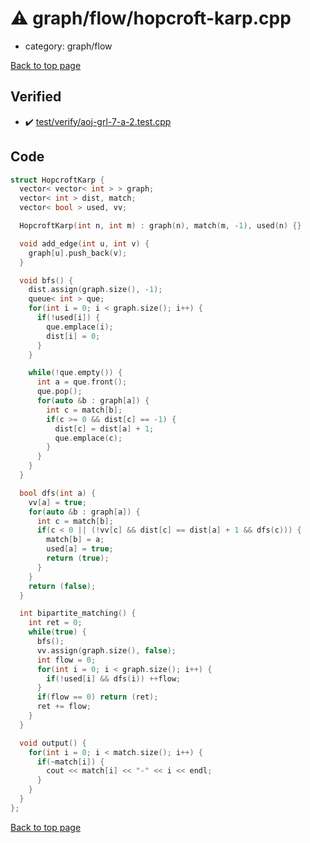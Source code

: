 <!-- mathjax config similar to math.stackexchange -->
<script type="text/javascript" async
  src="https://cdnjs.cloudflare.com/ajax/libs/mathjax/2.7.5/MathJax.js?config=TeX-MML-AM_CHTML">
</script>
<script type="text/x-mathjax-config">
  MathJax.Hub.Config({
    TeX: { equationNumbers: { autoNumber: "AMS" }},
    tex2jax: {
      inlineMath: [ ['$','$'] ],
      processEscapes: true
    },
    "HTML-CSS": { matchFontHeight: false },
    displayAlign: "left",
    displayIndent: "2em"
  });
</script>

<script type="text/javascript" src="https://cdnjs.cloudflare.com/ajax/libs/jquery/3.4.1/jquery.min.js"></script>
<script src="https://cdn.jsdelivr.net/npm/jquery-balloon-js@1.1.2/jquery.balloon.min.js" integrity="sha256-ZEYs9VrgAeNuPvs15E39OsyOJaIkXEEt10fzxJ20+2I=" crossorigin="anonymous"></script>
<script type="text/javascript" src="../../../assets/js/copy-button.js"></script>
<link rel="stylesheet" href="../../../assets/css/copy-button.css" />


# :warning: graph/flow/hopcroft-karp.cpp
* category: graph/flow


[Back to top page](../../../index.html)



## Verified
* :heavy_check_mark: [test/verify/aoj-grl-7-a-2.test.cpp](../../../verify/test/verify/aoj-grl-7-a-2.test.cpp.html)


## Code
```cpp
struct HopcroftKarp {
  vector< vector< int > > graph;
  vector< int > dist, match;
  vector< bool > used, vv;

  HopcroftKarp(int n, int m) : graph(n), match(m, -1), used(n) {}

  void add_edge(int u, int v) {
    graph[u].push_back(v);
  }

  void bfs() {
    dist.assign(graph.size(), -1);
    queue< int > que;
    for(int i = 0; i < graph.size(); i++) {
      if(!used[i]) {
        que.emplace(i);
        dist[i] = 0;
      }
    }

    while(!que.empty()) {
      int a = que.front();
      que.pop();
      for(auto &b : graph[a]) {
        int c = match[b];
        if(c >= 0 && dist[c] == -1) {
          dist[c] = dist[a] + 1;
          que.emplace(c);
        }
      }
    }
  }

  bool dfs(int a) {
    vv[a] = true;
    for(auto &b : graph[a]) {
      int c = match[b];
      if(c < 0 || (!vv[c] && dist[c] == dist[a] + 1 && dfs(c))) {
        match[b] = a;
        used[a] = true;
        return (true);
      }
    }
    return (false);
  }

  int bipartite_matching() {
    int ret = 0;
    while(true) {
      bfs();
      vv.assign(graph.size(), false);
      int flow = 0;
      for(int i = 0; i < graph.size(); i++) {
        if(!used[i] && dfs(i)) ++flow;
      }
      if(flow == 0) return (ret);
      ret += flow;
    }
  }

  void output() {
    for(int i = 0; i < match.size(); i++) {
      if(~match[i]) {
        cout << match[i] << "-" << i << endl;
      }
    }
  }
};

```

[Back to top page](../../../index.html)

